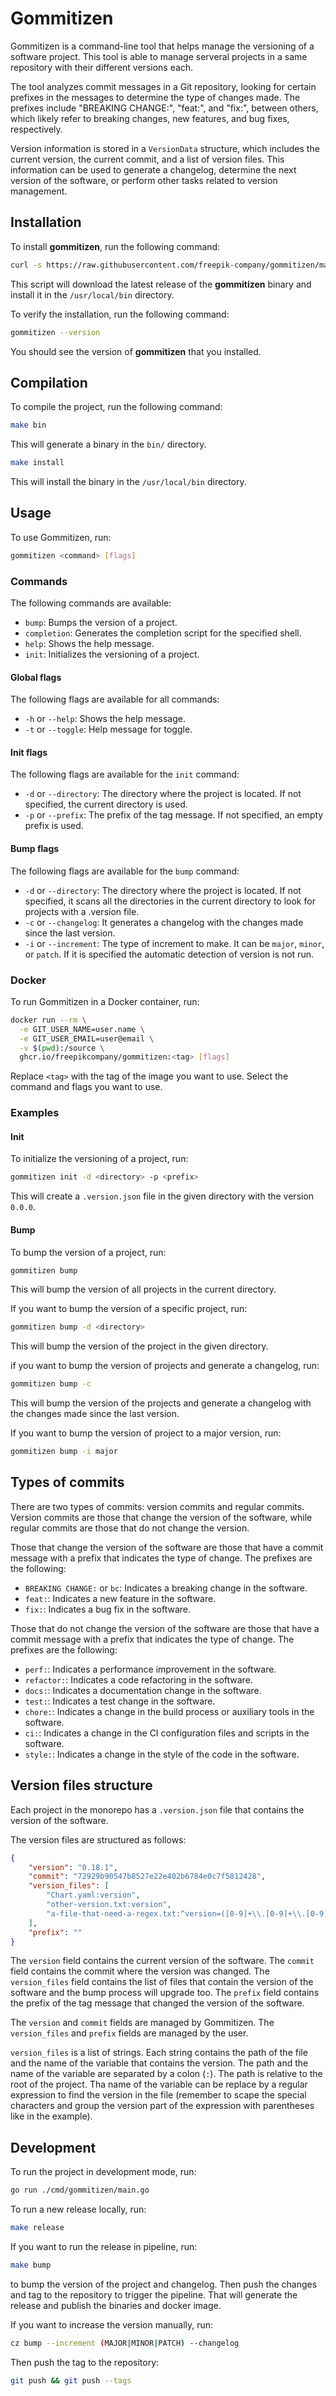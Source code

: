 # Gommitizen

Gommitizen is a command-line tool that helps manage the versioning of a software project. This tool is able to manage serveral projects in a same repository with their different versions each.

The tool analyzes commit messages in a Git repository, looking for certain prefixes in the messages to determine the type of changes made. The prefixes include "BREAKING CHANGE:", "feat:", and "fix:", between others, which likely refer to breaking changes, new features, and bug fixes, respectively.

Version information is stored in a `VersionData` structure, which includes the current version, the current commit, and a list of version files. This information can be used to generate a changelog, determine the next version of the software, or perform other tasks related to version management.

## Installation

To install **gommitizen**, run the following command:
```bash 
curl -s https://raw.githubusercontent.com/freepik-company/gommitizen/main/scripts/get-gommitizen.sh | sudo bash
```

This script will download the latest release of the **gommitizen** binary and install it in the `/usr/local/bin` directory.

To verify the installation, run the following command:

```bash
gommitizen --version
```

You should see the version of **gommitizen** that you installed.

## Compilation

To compile the project, run the following command:

```bash
make bin
```

This will generate a binary in the `bin/` directory.

```bash
make install 
```

This will install the binary in the `/usr/local/bin` directory.

## Usage

To use Gommitizen, run:

```bash
gommitizen <command> [flags]
```

### Commands

The following commands are available:

- `bump`: Bumps the version of a project.
- `completion`: Generates the completion script for the specified shell.
- `help`: Shows the help message.
- `init`: Initializes the versioning of a project.

#### Global flags

The following flags are available for all commands:

- `-h` or `--help`: Shows the help message.
- `-t` or `--toggle`: Help message for toggle.

#### Init flags

The following flags are available for the `init` command:

- `-d` or `--directory`: The directory where the project is located. If not specified, the current directory is used.
- `-p` or `--prefix`: The prefix of the tag message. If not specified, an empty prefix is used.

#### Bump flags

The following flags are available for the `bump` command:

- `-d` or `--directory`: The directory where the project is located. If not specified, it scans all the directories in the current directory to look for projects with a .version file.
- `-c` or `--changelog`: It generates a changelog with the changes made since the last version.
- `-i` or `--increment`: The type of increment to make. It can be `major`, `minor`, or `patch`. If it is specified the automatic detection of version is not run.  

### Docker

To run Gommitizen in a Docker container, run:

```bash
docker run --rm \
  -e GIT_USER_NAME=user.name \
  -e GIT_USER_EMAIL=user@email \
  -v $(pwd):/source \
  ghcr.io/freepikcompany/gommitizen:<tag> [flags]
```

Replace  `<tag>` with the tag of the image you want to use. Select the command and flags you want to use.

### Examples

#### Init

To initialize the versioning of a project, run:

```bash
gommitizen init -d <directory> -p <prefix>
```

This will create a `.version.json` file in the given directory with the version `0.0.0`.

#### Bump

To bump the version of a project, run:

```bash
gommitizen bump
```

This will bump the version of all projects in the current directory.

If you want to bump the version of a specific project, run:

```bash
gommitizen bump -d <directory>
```

This will bump the version of the project in the given directory.

if you want to bump the version of projects and generate a changelog, run:

```bash
gommitizen bump -c
```

This will bump the version of the projects and generate a changelog with the changes made since the last version.

If you want to bump the version of project to a major version, run:

```bash
gommitizen bump -i major
```

## Types of commits

There are two types of commits: version commits and regular commits. Version commits are those that change the version of the software, while regular commits are those that do not change the version.

Those that change the version of the software are those that have a commit message with a prefix that indicates the type of change. The prefixes are the following:

- `BREAKING CHANGE:` or `bc`: Indicates a breaking change in the software.
- `feat:`: Indicates a new feature in the software.
- `fix:`: Indicates a bug fix in the software.

Those that do not change the version of the software are those that have a commit message with a prefix that indicates the type of change. The prefixes are the following:

- `perf:`: Indicates a performance improvement in the software.
- `refactor:`: Indicates a code refactoring in the software.
- `docs:`: Indicates a documentation change in the software.
- `test:`: Indicates a test change in the software.
- `chore:`: Indicates a change in the build process or auxiliary tools in the software.
- `ci:`: Indicates a change in the CI configuration files and scripts in the software.
- `style:`: Indicates a change in the style of the code in the software.

## Version files structure

Each project in the monorepo has a `.version.json` file that contains the version of the software.

The version files are structured as follows:

```json
{
    "version": "0.18.1",
    "commit": "72929b90547b8527e22e402b6784e0c7f5812428",
    "version_files": [
        "Chart.yaml:version",
        "other-version.txt:version",
        "a-file-that-need-a-regex.txt:^version=([0-9]+\\.[0-9]+\\.[0-9]+)$"
    ],
    "prefix": ""
}
```

The `version` field contains the current version of the software. The `commit` field contains the commit where the version was changed. The `version_files` field contains the list of files that contain the version of the software and the bump process will upgrade too. The `prefix` field contains the prefix of the tag message that changed the version of the software.

The `version` and `commit` fields are managed by Gommitizen. The `version_files` and `prefix` fields are managed by the user.

`version_files` is a list of strings. Each string contains the path of the file and the name of the variable that contains the version. The path and the name of the variable are separated by a colon (`:`). The path is relative to the root of the project. Tha name of the variable can be replace by a regular expression to find the version in the file (remember to scape the special characters and group the version part of the expression with parentheses like in the example).

## Development

To run the project in development mode, run:

```bash
go run ./cmd/gommitizen/main.go
```

To run a new release locally, run:

```bash
make release
```

If you want to run the release in pipeline, run:

```bash
make bump
```

to bump the version of the project and changelog. Then push the changes and tag to the repository to trigger the pipeline. That will generate the release and publish the binaries and docker image.

If you want to increase the version manually, run:

```bash
cz bump --increment (MAJOR|MINOR|PATCH) --changelog
```

Then push the tag to the repository:

```bash
git push && git push --tags
```